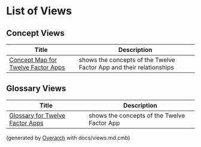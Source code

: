 # List of Views

## Concept Views
| Title | Description |
|---|---|
| [Concept Map for Twelve Factor Apps](concept-view.md) | shows the concepts of the Twelve Factor App and their relationships |
## Glossary Views
| Title | Description |
|---|---|
| [Glossary for Twelve Factor Apps](glossary-view.md) | shows the concepts of the Twelve Factor App |


(generated by [Overarch](https://github.com/soulspace-org/overarch) with docs/views.md.cmb)
